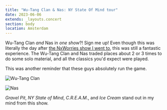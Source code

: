 ```yaml
---
title: "Wu-Tang Clan & Nas: NY State Of Mind tour"
date: 2023-06-06
extends: _layouts.concert
section: body
location: Amsterdam
---
```


Wu-Tang Clan _and_ Nas in _one show_?! Sign me up! Even though this was literally the day after 
[the NxWorries show I went to](./nxworries-europe-show.md), this was still a fantastic experience. The Wu-Tang Clan and
Nas traded places about 2 or 3 times to do some solo material, and all the classics you'd expect were played. 

This was another reminder that these guys absolutely run the game.

![Wu-Tang Clan](/assets/images/concerts/wu-tang-clan.jpg)

![Nas](/assets/images/concerts/nas.jpg)

_Gravel Pit_, _NY State of Mind_, _C.R.E.A.M._, and _Ice Cream_ stand out in my mind from this show. 
